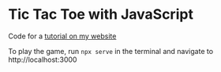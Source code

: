 # Tic Tac Toe with JavaScript

Code for a [tutorial on my website](https://www.alialaa.dev/blog/tic-tac-toe-js)

To play the game, run `npx serve` in the terminal and navigate to http://localhost:3000